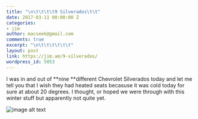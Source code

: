 ```yaml
---
title: "\n\t\t\t\t9 Silverados\t\t"
date: 2017-03-11 00:00:00 Z
categories:
- jim
author: macseek@gmail.com
comments: true
excerpt: "\n\t\t\t\t\t\t"
layout: post
link: https://jim.am/9-silverados/
wordpress_id: 5053
---
```


I was in and out of **nine **different Chevrolet Silverados today and let me tell you that I wish they had heated seats becasuse it was cold today for sure  at about 20 degrees. I thought, or hoped we were through with this winter stuff but apparently not quite yet.




![image alt text](/public/yhssZTo67v4zedoJaC7IQ_img_0.jpg)


		
